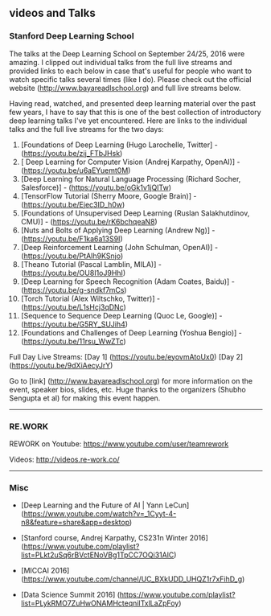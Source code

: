 
videos and Talks
-------


### Stanford Deep Learning School

The talks at the Deep Learning School on September 24/25, 2016 were amazing. I clipped out individual talks from the full live streams and provided links to each below in case that's useful for people who want to watch specific talks several times (like I do). Please check out the official website (http://www.bayareadlschool.org) and full live streams below.

Having read, watched, and presented deep learning material over the past few years, I have to say that this is one of the best collection of introductory deep learning talks I've yet encountered. Here are links to the individual talks and the full live streams for the two days:

1. [Foundations of Deep Learning (Hugo Larochelle, Twitter] - (https://youtu.be/zij_FTbJHsk)
2. [ Deep Learning for Computer Vision (Andrej Karpathy, OpenAI)] - (https://youtu.be/u6aEYuemt0M)
3. [Deep Learning for Natural Language Processing (Richard Socher, Salesforce)] - (https://youtu.be/oGk1v1jQITw)
4. [TensorFlow Tutorial (Sherry Moore, Google Brain)] - (https://youtu.be/Ejec3ID_h0w)
5. [Foundations of Unsupervised Deep Learning (Ruslan Salakhutdinov, CMU)] - (https://youtu.be/rK6bchqeaN8)
6. [Nuts and Bolts of Applying Deep Learning (Andrew Ng)] - (https://youtu.be/F1ka6a13S9I)
7. [Deep Reinforcement Learning (John Schulman, OpenAI)] - (https://youtu.be/PtAIh9KSnjo)
8. [Theano Tutorial (Pascal Lamblin, MILA)] - (https://youtu.be/OU8I1oJ9HhI)
9. [Deep Learning for Speech Recognition (Adam Coates, Baidu)] - (https://youtu.be/g-sndkf7mCs)
10. [Torch Tutorial (Alex Wiltschko, Twitter)] - (https://youtu.be/L1sHcj3qDNc)
11. [Sequence to Sequence Deep Learning (Quoc Le, Google)] - (https://youtu.be/G5RY_SUJih4)
12. [Foundations and Challenges of Deep Learning (Yoshua Bengio)] - (https://youtu.be/11rsu_WwZTc)
 
Full Day Live Streams:
[Day 1] (https://youtu.be/eyovmAtoUx0)
[Day 2] (https://youtu.be/9dXiAecyJrY)

Go to [link] (http://www.bayareadlschool.org) for more information on the event, speaker bios, slides, etc. Huge thanks to the organizers (Shubho Sengupta et al) for making this event happen.

----------

### RE.WORK

REWORK on Youtube: https://www.youtube.com/user/teamrework

Videos: http://videos.re-work.co/

--------------------------------------------------------------------------------------------------------------
### Misc

* [Deep Learning and the Future of AI | Yann LeCun] (https://www.youtube.com/watch?v=_1Cyyt-4-n8&feature=share&app=desktop)
* [Stanford course, Andrej Karpathy, CS231n Winter 2016] (https://www.youtube.com/playlist?list=PLkt2uSq6rBVctENoVBg1TpCC7OQi31AlC)
* [MICCAI 2016] (https://www.youtube.com/channel/UC_BXkUDD_UHQZ1r7xFihD_g)

* [Data Science Summit 2016] (https://www.youtube.com/playlist?list=PLykRMO7ZuHwONAMHcteqniITxlLaZpFoy)

